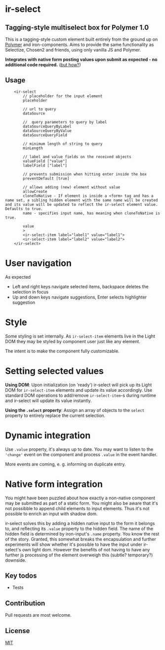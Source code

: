 # ir-select

## Tagging-style multiselect box for Polymer 1.0

This is a tagging-style custom element built entirely from the ground up on [Polymer](http://www.polymer-project.org) and iron-components.
Aims to provide the same functionality as Selectize, Chosen2 and friends, using only vanilla JS and Polymer.

**Integrates with native form posting values upon submit as expected - no additional code required.** ([but how?](#native-form-integration))

## Usage

		<ir-select
			// placeholder for the input element
			placeholder
			
			// url to query
			dataSource
			
			//  query parameters to query by label
			dataSourceQueryByLabel
			dataSourceQueryByValue
			dataSourceQueryField
			
			// minimum length of string to query
			minLength

			// label and value fields on the received objects
			valueField ["value"]
			labelField ["label"]
			
			// prevents submission when hitting enter inside the box
			preventDefault [true]
			
			// allows adding (new) element without value
			allowCreate
			cloneToNative - If element is inside a <form> tag and has a name set, a sibling hidden element with the same name will be created and its value will be updated to reflect the ir-select element value. Defaults to true.
			name - specifies input name, has meaning when cloneToNative is true.
			
			value
			>
			<ir-select-item label="label1" value="label1">
			<ir-select-item label="label2" value="label2">
		</ir-select>


# User navigation
As expected
- Left and right keys navigate selected items, backspace deletes the selection in focus
- Up and down keys navigate suggestions, Enter selects highlighter suggestion
		
# Style
Some styling is set internally.
As `ir-select-item` elements live in the Light DOM they may be styled by component user just like any element.

The intent is to make the component fully customizable.

# Setting selected values
**Using DOM**: Upon initialization (on 'ready') ir-select will pick up its Light DOM for `ir-select-item` elements and update its value accordingly. Use standard DOM operations to add/remove `ir-select-item`-s during runtime and ir-select will update its value instantly.

**Using the `.select` property**: Assign an array of objects to the `select` property to entirely replace the current selection.

# Dynamic integration
Use `.value` property, it's always up to date. You may want to listen to the `'change'` event on the component and process `.value` in the event handler.

More events are coming, e. g. informing on duplicate entry.


<a name="native-form-integration"></a>
# Native form integration
You might have been puzzled about how exactly a non-native component may be submitted as part of a static form. You might also be aware that it's not possibble to append child elements to input elements. Thus it's not possible to enrich an input with shadow dom. 

ir-select solves this by adding a hidden native input to the  form it belongs to, and reflecting its `.value` property to the hidden field. The name of the hidden field is determined by iron-input's `.name` property. You know the rest of the story.
Granted, this somewhat breaks the encapsulation and further experiments will show whether it's possible to have the input under ir-select's own light dom. However the benefits of not having to have any further js processing of the element overweigh this (subtle? temporary?) downside.

## Key todos
* Tests

## Contribution
Pull requests are most welcome.

## License
[MIT](http://opensource.org/licenses/MIT)

